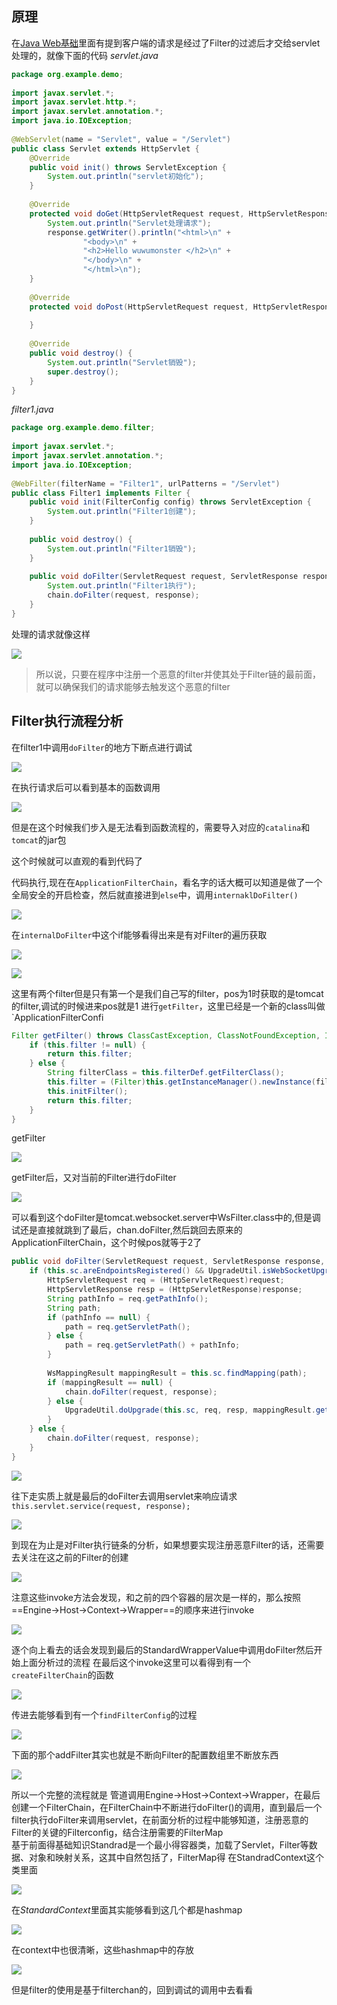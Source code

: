 
## 原理
在[Java Web基础](../../Java%20Web/Java%20Web基础.md)里面有提到客户端的请求是经过了Filter的过滤后才交给servlet处理的，就像下面的代码
*servlet.java*
```java
package org.example.demo;  
  
import javax.servlet.*;  
import javax.servlet.http.*;  
import javax.servlet.annotation.*;  
import java.io.IOException;  
  
@WebServlet(name = "Servlet", value = "/Servlet")  
public class Servlet extends HttpServlet {  
    @Override  
    public void init() throws ServletException {  
        System.out.println("servlet初始化");  
    }  
  
    @Override  
    protected void doGet(HttpServletRequest request, HttpServletResponse response) throws ServletException, IOException {  
        System.out.println("Servlet处理请求");  
        response.getWriter().println("<html>\n" +  
                "<body>\n" +  
                "<h2>Hello wuwumonster </h2>\n" +  
                "</body>\n" +  
                "</html>\n");  
    }  
  
    @Override  
    protected void doPost(HttpServletRequest request, HttpServletResponse response) throws ServletException, IOException {  
  
    }  
  
    @Override  
    public void destroy() {  
        System.out.println("Servlet销毁");  
        super.destroy();  
    }  
}
```
*filter1.java*
```java
package org.example.demo.filter;  
  
import javax.servlet.*;  
import javax.servlet.annotation.*;  
import java.io.IOException;  
  
@WebFilter(filterName = "Filter1", urlPatterns = "/Servlet")  
public class Filter1 implements Filter {  
    public void init(FilterConfig config) throws ServletException {  
        System.out.println("Filter1创建");  
    }  
  
    public void destroy() {  
        System.out.println("Filter1销毁");  
    }  
  
    public void doFilter(ServletRequest request, ServletResponse response, FilterChain chain) throws ServletException, IOException {  
        System.out.println("Filter1执行");  
        chain.doFilter(request, response);  
    }  
}
```

处理的请求就像这样

![](attachments/Pasted%20image%2020230312225836.png)

>所以说，只要在程序中注册一个恶意的filter并使其处于Filter链的最前面，就可以确保我们的请求能够去触发这个恶意的filter

## Filter执行流程分析
在filter1中调用`doFilter`的地方下断点进行调试

![](attachments/Pasted%20image%2020230312230852.png)

在执行请求后可以看到基本的函数调用

![](attachments/Pasted%20image%2020230312233716.png)

但是在这个时候我们步入是无法看到函数流程的，需要导入对应的`catalina`和`tomcat`的jar包

这个时候就可以直观的看到代码了

代码执行,现在在`ApplicationFilterChain`，看名字的话大概可以知道是做了一个全局安全的开启检查，然后就直接进到`else`中，调用`internaklDoFilter()`

![](attachments/Pasted%20image%2020230313090949.png)

在`internalDoFilter`中这个if能够看得出来是有对Filter的遍历获取

![](attachments/Pasted%20image%2020230313091634.png)

![](attachments/Pasted%20image%2020230313091757.png)

这里有两个filter但是只有第一个是我们自己写的filter，pos为1时获取的是tomcat的filter,调试的时候进来pos就是1
进行`getFilter`，这里已经是一个新的class叫做`ApplicationFilterConfi

```java
Filter getFilter() throws ClassCastException, ClassNotFoundException, IllegalAccessException, InstantiationException, ServletException, InvocationTargetException, NamingException, IllegalArgumentException, NoSuchMethodException, SecurityException {  
    if (this.filter != null) {  
        return this.filter;  
    } else {  
        String filterClass = this.filterDef.getFilterClass();  
        this.filter = (Filter)this.getInstanceManager().newInstance(filterClass);  
        this.initFilter();  
        return this.filter;  
    }  
}
```

getFilter

![](attachments/Pasted%20image%2020230313100914.png)

getFilter后，又对当前的Filter进行doFilter

![](attachments/Pasted%20image%2020230313100818.png)

可以看到这个doFilter是tomcat.websocket.server中WsFilter.class中的,但是调试还是直接就跳到了最后，chan.doFilter,然后跳回去原来的ApplicationFilterChain，这个时候pos就等于2了

```java
public void doFilter(ServletRequest request, ServletResponse response, FilterChain chain) throws IOException, ServletException {  
    if (this.sc.areEndpointsRegistered() && UpgradeUtil.isWebSocketUpgradeRequest(request, response)) {  
        HttpServletRequest req = (HttpServletRequest)request;  
        HttpServletResponse resp = (HttpServletResponse)response;  
        String pathInfo = req.getPathInfo();  
        String path;  
        if (pathInfo == null) {  
            path = req.getServletPath();  
        } else {  
            path = req.getServletPath() + pathInfo;  
        }  
  
        WsMappingResult mappingResult = this.sc.findMapping(path);  
        if (mappingResult == null) {  
            chain.doFilter(request, response);  
        } else {  
            UpgradeUtil.doUpgrade(this.sc, req, resp, mappingResult.getConfig(), mappingResult.getPathParams());  
        }  
    } else {  
        chain.doFilter(request, response);  
    }  
}
```

![](attachments/Pasted%20image%2020230313102459.png)

往下走实质上就是最后的doFilter去调用servlet来响应请求`this.servlet.service(request, response);`

![](attachments/Pasted%20image%2020230313102722.png)

到现在为止是对Filter执行链条的分析，如果想要实现注册恶意Filter的话，还需要去关注在这之前的Filter的创建

![](attachments/Pasted%20image%2020230313103505.png)

注意这些invoke方法会发现，和之前的四个容器的层次是一样的，那么按照==Engine->Host->Context->Wrapper==的顺序来进行invoke

![](attachments/Pasted%20image%2020230313104148.png)

逐个向上看去的话会发现到最后的StandardWrapperValue中调用doFilter然后开始上面分析过的流程
在最后这个invoke这里可以看得到有一个`createFilterChain`的函数

![](attachments/Pasted%20image%2020230313105340.png)

传进去能够看到有一个`findFilterConfig`的过程

![](attachments/Pasted%20image%2020230313105713.png)

下面的那个addFilter其实也就是不断向Filter的配置数组里不断放东西

![](attachments/Pasted%20image%2020230313110210.png)

所以一个完整的流程就是
管道调用Engine->Host->Context->Wrapper，在最后创建一个FilterChain，在FilterChain中不断进行doFilter()的调用，直到最后一个filter执行doFilter来调用servlet，在前面分析的过程中能够知道，注册恶意的Filter的关键的Filterconfig，结合注册需要的FilterMap                                                                                                                                       
基于前面得基础知识Standrad是一个最小得容器类，加载了Servlet，Filter等数据、对象和映射关系，这其中自然包括了，FilterMap得
在StandradContext这个类里面

![](attachments/Pasted%20image%2020230313111716.png)

在*StandardContext*里面其实能够看到这几个都是hashmap

![](attachments/Pasted%20image%2020230313113152.png)

在context中也很清晰，这些hashmap中的存放

![](attachments/Pasted%20image%2020230313113340.png)

但是filter的使用是基于filterchan的，回到调试的调用中去看看